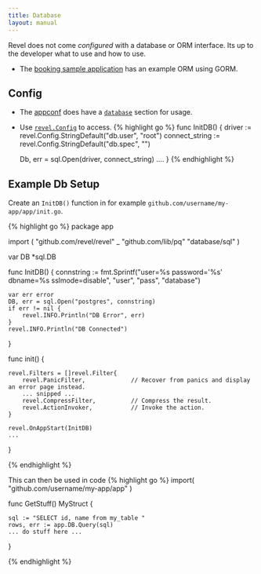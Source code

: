 ```yaml
---
title: Database
layout: manual
---
```


Revel does not come *configured* with a database or ORM interface. Its up to the developer what to use and how to use. 

- The [booking sample application](../samples/booking.html) has an example ORM using GORM.

## Config
- The [appconf](appconf.html) does have a [`database`](appconf.html#database) section for usage.
- Use [`revel.Config`](../docs/godoc/config.html) to access.
{% highlight go %}
func InitDB() {
    driver := revel.Config.StringDefault("db.user", "root")
    connect_string := revel.Config.StringDefault("db.spec", "")
    
    Db, err = sql.Open(driver, connect_string)
    ....
}
{% endhighlight %}



## Example Db Setup

Create an `InitDB()` function in for example  `github.com/username/my-app/app/init.go`.

{% highlight go %}
package app

import (
    "github.com/revel/revel"
    _ "github.com/lib/pq"
    "database/sql"
)

var DB *sql.DB

func InitDB() {
    connstring := fmt.Sprintf("user=%s password='%s' dbname=%s sslmode=disable", "user", "pass", "database")

    var err error
    DB, err = sql.Open("postgres", connstring)
    if err != nil {
        revel.INFO.Println("DB Error", err)
    }
    revel.INFO.Println("DB Connected")
}

func init() {

    revel.Filters = []revel.Filter{
        revel.PanicFilter,             // Recover from panics and display an error page instead.
        ... snipped ...
        revel.CompressFilter,          // Compress the result.
        revel.ActionInvoker,           // Invoke the action.
    }
    
    revel.OnAppStart(InitDB)
    ...
}

{% endhighlight %}


This can then be used in code
{% highlight go %}
import(
    "github.com/username/my-app/app"
)

func GetStuff() MyStruct {

    sql := "SELECT id, name from my_table "
    rows, err := app.DB.Query(sql)
    ... do stuff here ...
}

{% endhighlight %}